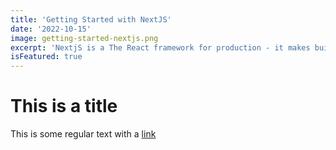 ```yaml
---
title: 'Getting Started with NextJS'
date: '2022-10-15'
image: getting-started-nextjs.png
excerpt: 'NextjS is a The React framework for production - it makes building fullstack Applications'
isFeatured: true
---
```


# This is a title

This is some regular text with a [link](https://google.com)
